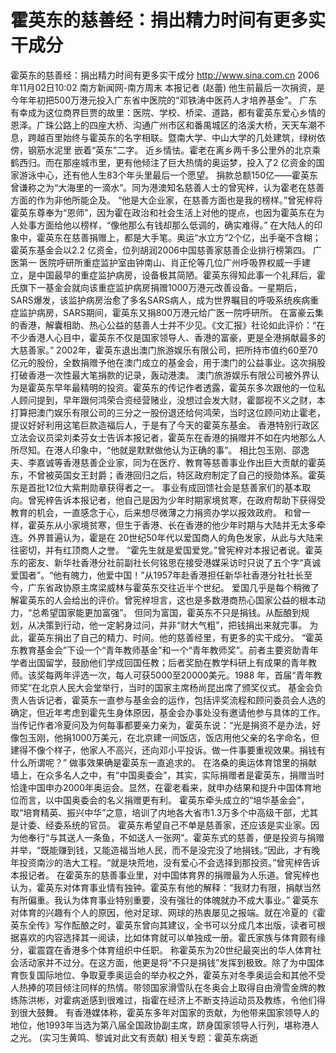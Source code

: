 # 霍英东的慈善经：捐出精力时间有更多实干成分

霍英东的慈善经：捐出精力时间有更多实干成分
http://www.sina.com.cn 2006年11月02日10:02 南方新闻网-南方周末
本报记者 (赵蕾) 他生前最后一次捐资，是今年年初把500万港元投入广东省中医院的“邓铁涛中医药人才培养基金”。
广东有幸成为这位商界巨贾的故里：医院、学校、桥梁、道路，都有霍英东爱心乡情的恩泽。广珠公路上的四座大桥、沟通广州市区和番禺城区的洛溪大桥，天天车潮不息，跨越百里始终与霍英东的名字相联。暨南大学、中山大学的几处建筑，绿树依傍，钢筋水泥里
嵌着“英东”二字。
近乡情怯。霍老在离乡两千多公里外的北京乘鹤西归。而在那座城市里，更有他倾注了巨大热情的奥运梦，投入了2 亿资金的国家游泳中心，还有他人生83个年头里最后一个愿望。
捐款总额150亿——霍英东曾谦称之为“大海里的一滴水”。同为港澳知名慈善人士的曾宪梓，认为霍老在慈善方面的作为非他所能企及。
“他是大企业家，在慈善方面也是我的榜样。”曾宪梓将霍英东尊奉为“恩师”，因为霍在政治和社会生活上对他的提点，也因为霍英东在为人处事方面给他以榜样，“像他那么有钱却那么低调的，确实难得。”
在大陆人的印象中，霍英东在慈善捐赠上，都是大手笔。奥运“水立方”2个亿，出手毫不含糊；霍英东基金会以2.2 亿资金，位列胡润2006中国慈善家慈善企业排行榜第四。
广医第一
医院呼研所重症监护室由钟南山、肖正伦等几位广州呼吸界权威一手建立，是中国最早的重症监护病房，设备极其简陋。霍英东得知此事一个礼拜后，霍氏旗下一基金会就向该重症监护病房捐赠1000万港元改善设备。一星期后， SARS爆发，该监护病房治愈了多名SARS病人，成为世界瞩目的呼吸系统疾病重症监护病房，SARS期间，霍英东又捐800万港元给广医一院呼研所。
在富豪云集的香港，解囊相助、热心公益的慈善人士并不少见。《文汇报》社论如此评价：“在不少香港人心目中，霍英东不仅是国家领导人、香港的富豪，更是全港捐献最多的大慈善家。”
2002年，霍英东退出澳门旅游娱乐有限公司，把所持市值约60至70亿元的股份，全数捐赠予他在澳门成立的基金会，用于澳门的公益事业。这次捐股打破香港一次性最大笔捐款的记录，轰动港澳。
澳门旅游娱乐有限公司被外界认为是霍英东早年最精明的投资。霍英东的传记作者透露，霍英东多次跟他的一位私人顾问提到，早年跟何鸿荣合资经营赌业，没想过会发大财，霍鄙视不义之财，本打算把澳门娱乐有限公司的三分之一股份退还给何鸿荣，当时这位顾问劝止霍老，提议好好利用这笔巨款造福后人，于是有了今天的霍英东基金。
香港特别行政区立法会议员梁刘柔芬女士告诉本报记者，霍英东在香港的捐赠并不如在内地那么人所尽知。在港人印象中，“他就是默默做他认为正确的事”。
相比包玉刚、邵逸夫、李嘉诚等香港慈善企业家，同为在医疗、教育等慈善事业作出巨大贡献的霍英东，不曾被英国女王封爵；香港回归之后，特区政府制定了自己的授勋体系。霍英东是首批12位大紫荆勋章获得者之一。
事业有成回馈社会是慈善家们的基本取向。曾宪梓告诉本报记者，他自己是因为少年时期家境贫寒，在政府帮助下获得受教育的机会，一直感念于心，后来想尽微薄之力捐资办学以报效政府。
和曾一样，霍英东从小家境贫寒，但生于香港、长在香港的他少年时期与大陆并无太多牵连。外界普遍认为，霍是在 20世纪50年代以爱国商人的角色发家，从此与大陆来往密切，并有红顶商人之誉。
“霍先生就是爱国爱党。”曾宪梓对本报记者说。霍英东的密友、新华社香港分社前副社长何铭思在接受港媒采访时只说了五个字“真诚爱国者”。“他有魄力，他爱中国！”从1957年赴香港担任新华社香港分社社长至今，广东省政协原主席梁威林与霍英东交往近半个世纪。
爱国几乎是每个稍微了解霍英东的人会给出的评价。曾宪梓坦言，这也是多数港商热心国家公益的根本动力，“总希望国家能更加富强”。
但同为富国，霍英东不只是捐钱。从酝酿到规划，从决策到行动，他一定躬身过问，并非“财大气粗”，把钱捐出来就完事。
为此，霍英东捐出了自己的精力、时间。他的慈善经里，有更多的实干成分。
“霍英东教育基金会”下设一个“青年教师基金”和一个“青年教师奖”。前者主要资助青年学者出国留学，鼓励他们学成回国任教；后者奖励在教学科研上有成果的青年教师。该奖每两年评选一次，每人可获5000至20000美元。1988 年，首届“青年教师奖”在北京人民大会堂举行，当时的国家主席杨尚昆出席了颁奖仪式。
基金会负责人告诉记者，霍英东一直参与基金会的运作，包括评奖流程和顾问委员会人选的确定，但近年考虑到霍先生身体原因，基金会办事处没有邀请他参与具体的工作。
当传记作者冷夏问及为何每事都要亲力亲为，霍英东说：“光是捐资不是办法，好像包玉刚，他捐1000万美元，在北京建一间饭店，饭店用他父亲的名字命名，但建得不像个样子，他家人不高兴，还向邓小平投诉。做一件事要重视效果。捐钱有什么所谓呢？”
做事效果确是霍英东一直追求的。
在洛桑的奥运体育馆里的捐献墙上，在众多名人之中，有“中国奥委会”，其实，实际捐赠者是霍英东，捐赠当时恰逢中国申办2000年奥运会。显然，在霍老看来，就申办结果和提升中国体育地位而言，以中国奥委会的名义捐赠更有利。
霍英东牵头成立的“培华基金会”，取“培育精英、振兴中华”之意，培训了内地各大省市1.3万多个中高级干部，尤其是计委、经委系统的官员。
霍英东希望自己不单是慈善家，还应该是实业家。因为他奉行“与其送人一条鱼，不如送人一张网”。霍英东式的慈善，便是投资与捐赠并举，“既能赚到钱，又能造福当地人民，而不是没完没了地捐钱。”因此，才有晚年投资南沙的浩大工程。“就是块荒地，没有爱心不会选择到那投资。”曾宪梓告诉本报记者。
在霍英东的慈善事业里，对中国体育界的捐赠最为人乐道。曾宪梓也认为，霍英东对体育事业情有独钟。霍英东有他的解释：“我财力有限，捐献当然有所偏重。我认为体育事业特别重要，没有强壮的体魄就办不成大事业。”
霍英东对体育的兴趣有个人的原因，他对足球、网球的热衷屡见之报端。就在冷夏的《霍英东全传》写作酝酿之时，霍英东曾向其建议，全书可以分成几本出版，读者可根据喜欢的内容选择其一阅读，比如体育就可以单独成一册。霍氏家族与体育颇有缘分，霍震霆在香港多个体育组织中任职。
称霍英东为20世纪最突出的华人体育社会活动家并不过分。在这方面，他更是将“不只是捐钱”发挥到极致。除了为中国体育恢复国际地位、争取夏季奥运会的举办权之外，霍英东对冬季奥运会和其他不受人热捧的项目倾注同样的热情。带领国家滑雪队在冬奥会上取得自由滑雪金牌的教练陈洪彬，对霍病逝感到很难过，指霍在经济上不断支持运动员及教练，令他们得到很大鼓舞。
有香港媒体称，霍英东多年对国家的贡献，为他带来国家领导人的地位，他1993年当选为第八届全国政协副主席，跻身国家领导人行列，堪称港人之光。
(实习生黄鸣、黎诚对此文有贡献)
相关专题：霍英东病逝 

